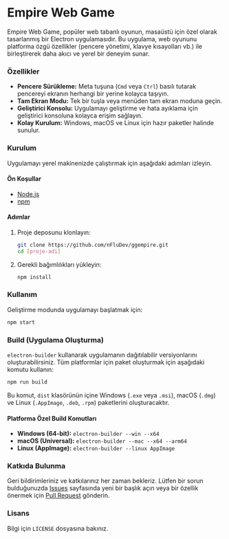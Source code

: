 # Empire Web Game

Empire Web Game, popüler web tabanlı oyunun, masaüstü için özel olarak tasarlanmış bir Electron uygulamasıdır. Bu uygulama, web oyununu platforma özgü özellikler (pencere yönetimi, klavye kısayolları vb.) ile birleştirerek daha akıcı ve yerel bir deneyim sunar.

### Özellikler

  * **Pencere Sürükleme:** Meta tuşuna (`Cmd` veya `Ctrl`) basılı tutarak pencereyi ekranın herhangi bir yerine kolayca taşıyın.
  * **Tam Ekran Modu:** Tek bir tuşla veya menüden tam ekran moduna geçin.
  * **Geliştirici Konsolu:** Uygulamayı geliştirme ve hata ayıklama için geliştirici konsoluna kolayca erişim sağlayın.
  * **Kolay Kurulum:** Windows, macOS ve Linux için hazır paketler halinde sunulur.

### Kurulum

Uygulamayı yerel makinenizde çalıştırmak için aşağıdaki adımları izleyin.

#### Ön Koşullar

  * [Node.js](https://nodejs.org/en/)
  * [npm](https://www.npmjs.com/)

#### Adımlar

1.  Proje deposunu klonlayın:

    ```bash
    git clone https://github.com/nFluDev/ggempire.git
    cd [proje-adi]
    ```

2.  Gerekli bağımlılıkları yükleyin:

    ```bash
    npm install
    ```

### Kullanım

Geliştirme modunda uygulamayı başlatmak için:

```bash
npm start
```

### Build (Uygulama Oluşturma)

`electron-builder` kullanarak uygulamanın dağıtılabilir versiyonlarını oluşturabilirsiniz. Tüm platformlar için paket oluşturmak için aşağıdaki komutu kullanın:

```bash
npm run build
```

Bu komut, `dist` klasörünün içine Windows (`.exe` veya `.msi`), macOS (`.dmg`) ve Linux (`.AppImage`, `.deb`, `.rpm`) paketlerini oluşturacaktır.

#### Platforma Özel Build Komutları

  * **Windows (64-bit):** `electron-builder --win --x64`
  * **macOS (Universal):** `electron-builder --mac --x64 --arm64`
  * **Linux (AppImage):** `electron-builder --linux AppImage`

### Katkıda Bulunma

Geri bildirimleriniz ve katkılarınız her zaman bekleriz. Lütfen bir sorun bulduğunuzda [Issues](https://www.google.com/search?q=https://github.com/nFluDev/ggempire/issues) sayfasında yeni bir başlık açın veya bir özellik önermek için [Pull Request](https://www.google.com/search?q=https://github.com/nFluDev/ggempire/pulls) gönderin.

### Lisans

Bilgi için `LICENSE` dosyasına bakınız.